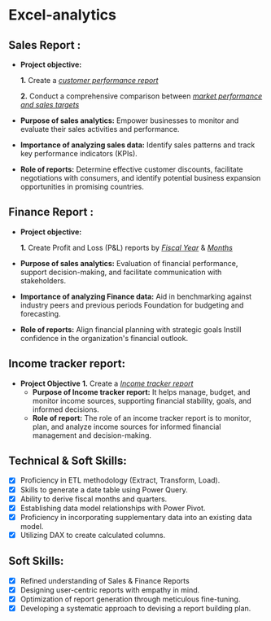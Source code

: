 # Excel-analytics

## Sales Report :


- **Project objective:** 

    **1.** Create a _[customer performance report]((https://github.com/Ritikaagrwl/Excel-analytics/blob/main/Customer%20performance%20report.pdf))_

    **2.** Conduct a comprehensive comparison between _[market performance and sales targets](https://github.com/Ritikaagrwl/Excel-analytics/blob/main/market%20vs%20target%20report.pdf)_

- **Purpose of sales analytics:** Empower businesses to monitor and evaluate their sales activities and performance.

- **Importance of analyzing sales data:** Identify sales patterns and track key performance indicators (KPIs).

- **Role of reports:** Determine effective customer discounts, facilitate negotiations with consumers, and identify potential business expansion opportunities in promising countries.


## Finance Report :

- **Project objective:** 

    **1.** Create Profit and Loss (P&L) reports by _[Fiscal Year](https://github.com/Ritikaagrwl/Excel-analytics/blob/main/p%26l%20year.pdf)_ & _[Months](https://github.com/Ritikaagrwl/Excel-analytics/blob/main/p%26l%20months.pdf)_ 

- **Purpose of sales analytics:** Evaluation of financial performance, support decision-making, and facilitate communication with stakeholders.

- **Importance of analyzing Finance data:** Aid in benchmarking against industry peers and previous periods Foundation for budgeting and forecasting.

- **Role of reports:** Align financial planning with strategic goals Instill confidence in the organization's financial outlook.

## Income tracker report:
 - **Project Objective**
      **1.** Create a _[Income tracker report]((https://github.com/Ritikaagrwl/Excel-analytics/blob/main/income%20tracker%20report.pdf))_
   - **Purpose of Income tracker report:** It helps manage, budget, and monitor income sources, supporting financial stability, goals, and informed decisions.
   - **Role of report:** The role of an income tracker report is to monitor, plan, and analyze income sources for informed financial management and decision-making.
  
  
## Technical & Soft Skills:
- [x]	Proficiency in ETL methodology (Extract, Transform, Load).
- [x]	Skills to generate a date table using Power Query.
- [x]	Ability to derive fiscal months and quarters.
- [x]	Establishing data model relationships with Power Pivot.
- [x]	Proficiency in incorporating supplementary data into an existing data model.
- [x]	Utilizing DAX to create calculated columns.

## Soft Skills:
- [x]	Refined understanding of Sales & Finance Reports
- [x]	Designing user-centric reports with empathy in mind.
- [x]	Optimization of report generation through meticulous fine-tuning.
- [x]	Developing a systematic approach to devising a report building plan.
